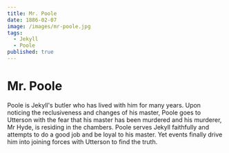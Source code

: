 ```yaml
---
title: Mr. Poole
date: 1886-02-07
image: /images/mr-poole.jpg
tags:
  - Jekyll
  - Poole
published: true
---
```


# Mr. Poole

Poole is Jekyll's butler who has lived with him for many years. Upon noticing the reclusiveness and changes of his master, Poole goes to Utterson with the fear that his master has been murdered and his murderer, Mr Hyde, is residing in the chambers. Poole serves Jekyll faithfully and attempts to do a good job and be loyal to his master. Yet events finally drive him into joining forces with Utterson to find the truth.
